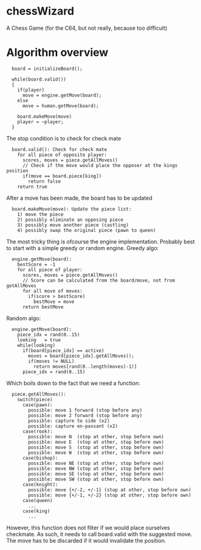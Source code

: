# chessWizard
A Chess Game (for the C64, but not really, because too difficult)

# Algorithm overview
```
  board = initializeBoard();

  while(board.valid())
  {
    if(player)
      move = engine.getMove(board);
    else
      move = human.getMove(board);

    board.makeMove(move)
    player = ~player;
  }
```

The stop condition is to check for check mate
```
  board.valid(): Check for check mate
    for all piece of opposite player:
      scores, moves = piece.getAllMoves()
      // Check if the move would place the opposer at the kings position
      if(move == board.piece[king])
        return false
    return true
```

After a move has been made, the board has to be updated
```
  board.makeMove(move): Update the piece list:
    1) move the piece
    2) possibly eliminate an opposing piece
    3) possibly move another piece (castling)
    4) possibly swap the original piece (pawn to queen)
```

The most tricky thing is ofcourse the engine implementation. Probably
best to start with a simple greedy or random engine.
Greedy algo:
```
  engine.getMove(board):
    bestScore = -1
    for all piece of player:
      scores, moves = piece.getAllMoves()
      // Score can be calculated from the board/move, not from getAllMoves
      for all move of moves:
        if(score > bestScore)
          bestMove = move
      return bestMove
```

Random algo:
```
  engine.getMove(board):
    piece_idx = rand(0..15)
    looking   = true
    while(looking)
      if(board[piece_idx] == active)
        moves = board[piece_idx].getAllMoves();
        if(moves != NULL)
          return moves[rand(0..length(moves)-1)]
      piece_idx = rand(0..15)
```

Which boils down to the fact that we need a function:
```
  piece.getAllMoves():
    switch(piece)
      case(pawn):
        possible: move 1 forward (stop before any)
        possible: move 2 forward (stop before any)
        possible: capture to side (x2)
        possible: capture en-passant (x2)
      case(rook):
        possible: move N  (stop at other, stop before own)
        possible: move E  (stop at other, stop before own)
        possible: move S  (stop at other, stop before own)
        possible: move W  (stop at other, stop before own)
      case(bishop):
        possible: move NE (stop at other, stop before own)
        possible: move NW (stop at other, stop before own)
        possible: move SE (stop at other, stop before own)
        possible: move SW (stop at other, stop before own)
      case(knight):
        possible: move {+/-2, +/-1} (stop at other, stop before own)
        possible: move {+/-1, +/-2} (stop at other, stop before own)
      case(queen)
        ...
      case(king)
        ...
```
However, this function does not filter if we would place ourselves checkmate.
As such, it needs to call board.valid with the suggested move. The move has
to be discarded if it would invalidate the position.

